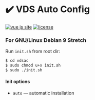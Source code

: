 # ✔️ VDS Auto Config

[![vue js site](https://img.shields.io/badge/version-1.0.0-green.svg?style=flat)](https://vuejs.org) [![license](https://img.shields.io/badge/license-MIT-red.svg?style=flat)](https://github.com/koddr/vdsac/blob/master/LICENSE.md)

### For GNU/Linux Debian 9 Stretch

Run `init.sh` from root dir:
```bash
$ cd vdsac
$ sudo chmod u+x init.sh
$ sudo ./init.sh
```
#### Init options

* `auto` — automatic installation
